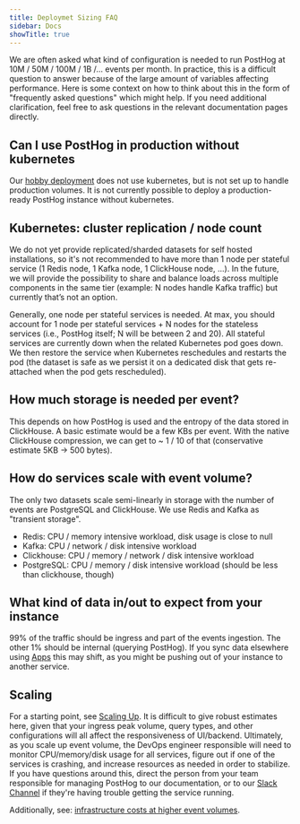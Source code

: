 ```yaml
---
title: Deploymet Sizing FAQ
sidebar: Docs
showTitle: true
---
```


We are often asked what kind of configuration is needed to run PostHog at 10M / 50M / 100M / 1B /... events per month. In practice, this is a difficult question to answer because of the large amount of variables affecting performance. Here is some context on how to think about this in the form of "frequently asked questions" which might help. If you need additional clarification, feel free to ask questions in the relevant documentation pages directly.


## Can I use PostHog in production without kubernetes

Our [hobby deployment](/docs/self-host/deploy/hobby) does not use kubernetes, but is not set up to handle production volumes. It is not currently possible to deploy a production-ready PostHog instance without kubernetes.

## Kubernetes: cluster replication / node count

We do not yet provide replicated/sharded datasets for self hosted installations, so it's not recommended to have more than 1 node per stateful service (1 Redis node, 1 Kafka node, 1 ClickHouse node, ...). In the future, we will provide the possibility to share and balance loads across multiple components in the same tier (example: N nodes handle Kafka traffic) but currently that’s not an option.

Generally, one node per stateful services is needed. At max, you should account for 1 node per stateful services + N nodes for the stateless services (i.e., PostHog itself; N will be between 2 and 20). All stateful services are currently down when the related Kubernetes pod goes down. We then restore the service when Kubernetes reschedules and restarts the pod (the dataset is safe as we persist it on a dedicated disk that gets re-attached when the pod gets rescheduled).

## How much storage is needed per event?

This depends on how PostHog is used and the entropy of the data stored in ClickHouse. A basic estimate would be a few KBs per event. With the native ClickHouse compression, we can get to ~ 1 / 10 of that (conservative estimate 5KB -> 500 bytes).

## How do services scale with event volume?

The only two datasets scale semi-linearly in storage with the number of events are PostgreSQL and ClickHouse. We use Redis and Kafka as "transient storage".

- Redis: CPU / memory intensive workload, disk usage is close to null
- Kafka: CPU / network / disk intensive workload
- Clickhouse: CPU / memory / network / disk intensive workload
- PostgreSQL: CPU / memory / disk intensive workload (should be less than clickhouse, though) 

## What kind of data in/out to expect from your instance

99% of the traffic should be ingress and part of the events ingestion. The other 1% should be internal (querying PostHog). If you sync data elsewhere using [Apps](/docs/apps) this may shift, as you might be pushing out of your instance to another service.

## Scaling

For a starting point, see [Scaling Up](/docs/self-host/deploy/configuration#scaling-up). It is difficult to give robust estimates here, given that your ingress peak volume, query types, and other configurations will all affect the responsiveness of UI/backend. Ultimately, as you scale up event volume, the DevOps engineer responsible will need to monitor CPU/memory/disk usage for all services, figure out if one of the services is crashing, and increase resources as needed in order to stabilize. If you have questions around this, direct the person from your team responsible for managing PostHog to our documentation, or to our [Slack Channel](/slack) if they're having trouble getting the service running.

Additionally, see: [infrastructure costs at higher event volumes](/docs/self-host/deploy/hosting-costs#infrastructure-costs-at-higher-event-volumes).



